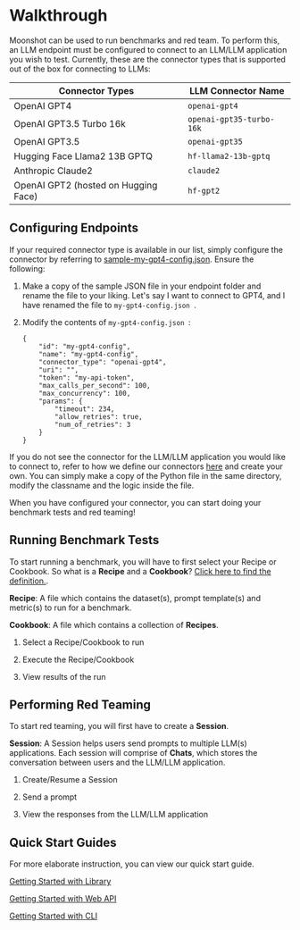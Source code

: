 # Walkthrough

Moonshot can be used to run benchmarks and red team. To perform this, an LLM endpoint must be configured to connect to an LLM/LLM application you wish to test. Currently, these are the connector types that is supported out of the box for connecting to LLMs:
    
| Connector Types | LLM Connector Name |
| --- | ----------- |
| OpenAI GPT4 |  `openai-gpt4`|
| OpenAI GPT3.5 Turbo 16k | `openai-gpt35-turbo-16k` |
| OpenAI GPT3.5 |`openai-gpt35` |
| Hugging Face Llama2 13B GPTQ | `hf-llama2-13b-gptq` |
| Anthropic Claude2    | `claude2` |
| OpenAI GPT2 (hosted on Hugging Face)    | `hf-gpt2` |

## Configuring Endpoints

If your required connector type is available in our list, simply configure the connector by referring to [sample-my-gpt4-config.json](https://github.com/moonshot-admin/moonshot/blob/main/examples/sample-my-gpt4-config.json). Ensure the following:
    
1. Make a copy of the sample JSON file in your endpoint folder and rename the file to your liking. Let's say I want to connect to GPT4, and I have renamed the file to  ```my-gpt4-config.json ```.

2. Modify the contents of ```my-gpt4-config.json ```:
    ```
    {
        "id": "my-gpt4-config",
        "name": "my-gpt4-config",
        "connector_type": "openai-gpt4", 
        "uri": "", 
        "token": "my-api-token",
        "max_calls_per_second": 100,
        "max_concurrency": 100,
        "params": {
            "timeout": 234,
            "allow_retries": true,
            "num_of_retries": 3
        }
    }
    ```

If you do not see the connector for the LLM/LLM application you would like to connect to, refer to how we define our connectors [here](https://github.com/moonshot-admin/moonshot/tree/new_dev_main/moonshot/data/connectors) and create your own. You can simply make a copy of the Python file in the same directory, modify the classname and the logic inside the file. 

When you have configured your connector, you can start doing your benchmark tests and red teaming!

## Running Benchmark Tests
To start running a benchmark, you will have to first select your Recipe or Cookbook. So what is a <b>Recipe</b> and a <b>Cookbook</b>? [Click here to find the definition.](/understanding_moonshot/introduction/).

<b>Recipe</b>: A file which contains the dataset(s), prompt template(s) and metric(s) to run for a benchmark. 

<b>Cookbook</b>: A file which contains a collection of <b>Recipes</b>.

1. Select a Recipe/Cookbook to run 

2. Execute the Recipe/Cookbook

3. View results of the run


## Performing Red Teaming

To start red teaming, you will first have to create a <b>Session</b>. 

<b>Session</b>: A Session helps users send prompts to multiple LLM(s) applications. Each session will comprise of <b>Chats</b>, which stores the conversation between users and the LLM/LLM application. 

1. Create/Resume a Session

2. Send a prompt

3. View the responses from the LLM/LLM application

## Quick Start Guides
For more elaborate instruction, you can view our quick start guide.

[Getting Started with Library](/getting_started/quick_start_library)

[Getting Started with Web API](/getting_started/quick_start_web_api)

[Getting Started with CLI](/getting_started/quick_start_cli)
